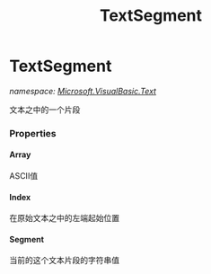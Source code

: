 ﻿---
title: TextSegment
---

# TextSegment
_namespace: [Microsoft.VisualBasic.Text](N-Microsoft.VisualBasic.Text.html)_

文本之中的一个片段



### Properties

#### Array
ASCII值
#### Index
在原始文本之中的左端起始位置
#### Segment
当前的这个文本片段的字符串值

